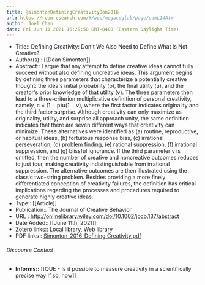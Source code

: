```yaml
---
title: @simontonDefiningCreativityDon2016
url: https://roamresearch.com/#/app/megacoglab/page/uamL14Atm
author: Joel Chan
date: Fri Jun 11 2021 16:29:50 GMT-0400 (Eastern Daylight Time)
---
```


- Title:: Defining Creativity: Don't We Also Need to Define What Is Not Creative?
- Author(s):: [[Dean Simonton]]
- Abstract:: I argue that any attempt to define creative ideas cannot fully succeed without also defining uncreative ideas. This argument begins by defining three parameters that characterize a potentially creative thought: the idea's initial probability (p), the final utility (u), and the creator's prior knowledge of that utility (v). The three parameters then lead to a three-criterion multiplicative definition of personal creativity, namely, c = (1 − p)u(1 − v), where the first factor indicates originality and the third factor surprise. Although creativity can only maximize as originality, utility, and surprise all approach unity, the same definition indicates that there are seven different ways that creativity can minimize. These alternatives were identified as (a) routine, reproductive, or habitual ideas, (b) fortuitous response bias, (c) irrational perseveration, (d) problem finding, (e) rational suppression, (f) irrational suppression, and (g) blissful ignorance. If the third parameter v is omitted, then the number of creative and noncreative outcomes reduces to just four, making creativity indistinguishable from irrational suppression. The alternative outcomes are then illustrated using the classic two-string problem. Besides providing a more finely differentiated conception of creativity failures, the definition has critical implications regarding the processes and procedures required to generate highly creative ideas.
- Type:: [[Article]]
- Publication:: The Journal of Creative Behavior
- URL : http://onlinelibrary.wiley.com/doi/10.1002/jocb.137/abstract
- Date Added:: [[June 11th, 2021]]
- Zotero links:: [Local library](zotero://select/library/items/FV2FP8MI), [Web library](https://www.zotero.org/users/2451508/items/FV2FP8MI)
- PDF links : [Simonton_2016_Defining Creativity.pdf](zotero://open-pdf/library/items/SH89RBB5)

###### Discourse Context

- **Informs::** [[QUE - Is it possible to measure creativity in a scientifically precise way If so, how]]
